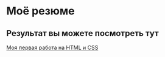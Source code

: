 # Моё резюме

## Результат вы можете посмотреть тут 

[Моя первая работа на HTML и CSS ](https://duckduckgo.com](https://anastasiyaguryanova.github.io/resume/)https://anastasiyaguryanova.github.io/resume/)
